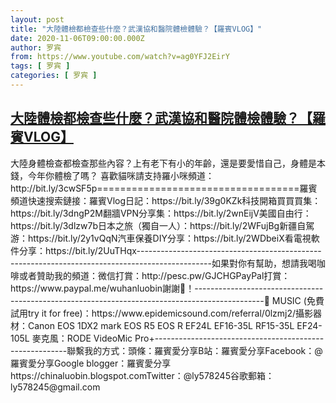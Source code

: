 ```yaml
---
layout: post
title: "大陸體檢都檢查些什麼？武漢協和醫院體檢體驗？【羅賓VLOG】"
date: 2020-11-06T09:00:00.000Z
author: 罗宾
from: https://www.youtube.com/watch?v=ag0YFJ2EirY
tags: [ 罗宾 ]
categories: [ 罗宾 ]
---
```

<!--1604653200000-->
[大陸體檢都檢查些什麼？武漢協和醫院體檢體驗？【羅賓VLOG】](https://www.youtube.com/watch?v=ag0YFJ2EirY)
------

<div>
大陸身體檢查都檢查那些內容？上有老下有小的年齡，還是要愛惜自己，身體是本錢，今年你體檢了嗎？    喜歡貓咪請支持羅小咪頻道：http://bit.ly/3cwSF5p===================================羅賓頻道快速搜索鏈接：羅賓Vlog日記：https://bit.ly/39g0KZk科技開箱買買買集：https://bit.ly/3dngP2M翻牆VPN分享集：https://bit.ly/2wnEijV美國自由行：https://bit.ly/3dlzw7b日本之旅（獨自一人）：https://bit.ly/2WFujBg新疆自駕游：https://bit.ly/2y1vQqN汽車保養DIY分享：https://bit.ly/2WDbeiX看電視軟件分享：https://bit.ly/2UuTHqx------------------------------------------------------------------------------------------------如果對你有幫助，想請我喝咖啡或者贊助我的頻道：微信打賞：http://pesc.pw/GJCHGPayPal打賞：https://www.paypal.me/wuhanluobin謝謝🙏！-----------------------------------------------------------------------------------------------🎵 MUSIC (免費試用try it for free)：https://www.epidemicsound.com/referral/0lzmj2/攝影器材：Canon EOS 1DX2 mark                      EOS R5                     EOS R                     EF24L                     EF16-35L                     RF15-35L                     EF24-105L                     麥克風：RODE VideoMic Pro+--------------------------------------------------------聯繫我的方式：頭條：羅賓愛分享B站：羅賓愛分享Facebook：@羅賓愛分享Google blogger：羅賓愛分享  https://chinaluobin.blogspot.comTwitter：@ly578245谷歌郵箱：ly578245@gmail.com
</div>
